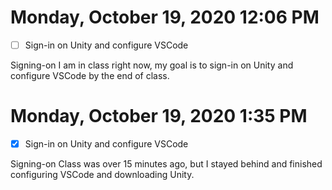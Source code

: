 # Monday, October 19, 2020 12:06 PM
- [ ] Sign-in on Unity and configure VSCode

Signing-on I am in class right now, my goal is to sign-in on Unity and configure VSCode by the end of class.

# Monday, October 19, 2020 1:35 PM
- [X] Sign-in on Unity and configure VSCode

Signing-on Class was over 15 minutes ago, but I stayed behind and finished configuring VSCode and downloading Unity. 